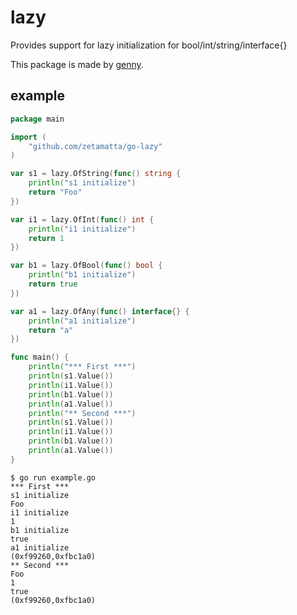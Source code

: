lazy
====

Provides support for lazy initialization for bool/int/string/interface{}

This package is made by [genny](https://github.com/cheekybits/genny/).

example
-------

```go
package main

import (
	"github.com/zetamatta/go-lazy"
)

var s1 = lazy.OfString(func() string {
	println("s1 initialize")
	return "Foo"
})

var i1 = lazy.OfInt(func() int {
	println("i1 initialize")
	return 1
})

var b1 = lazy.OfBool(func() bool {
	println("b1 initialize")
	return true
})

var a1 = lazy.OfAny(func() interface{} {
	println("a1 initialize")
	return "a"
})

func main() {
	println("*** First ***")
	println(s1.Value())
	println(i1.Value())
	println(b1.Value())
	println(a1.Value())
	println("** Second ***")
	println(s1.Value())
	println(i1.Value())
	println(b1.Value())
	println(a1.Value())
}
```

```
$ go run example.go
*** First ***
s1 initialize
Foo
i1 initialize
1
b1 initialize
true
a1 initialize
(0xf99260,0xfbc1a0)
** Second ***
Foo
1
true
(0xf99260,0xfbc1a0)
```
